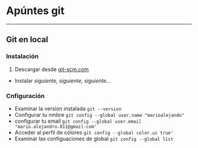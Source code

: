 # Apúntes git #
***
## Git en local ##

### Instalación ###
1. Descargar desde [git-scm.com](http://git-scm.com/ "git")
+ Instalar
*siguiente, siguiente, siguiente...*

### Cnfiguración ###
* Examinar la version instalada
    ``git --version``
* Configurar tu nmbre
    ``git config --global user.name "marioalejando"``
* configurar tu email
    ``git config --global user.email "mario.alejandro.011@gmail-com'``
* Acceder al perfil de colores
    ``git config --global color.ui true'``
* Examinar las configuaciones de global
    ``git config --global list``
